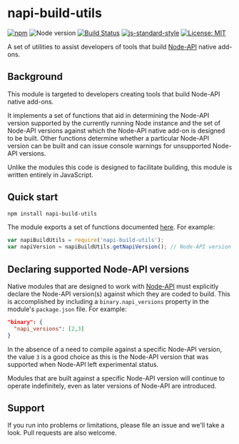 # napi-build-utils

[![npm](https://img.shields.io/npm/v/napi-build-utils.svg)](https://www.npmjs.com/package/napi-build-utils)
![Node version](https://img.shields.io/node/v/prebuild.svg)
[![Build Status](https://github.com/inspiredware/napi-build-utils/actions/workflows/run-npm-tests.yml/badge.svg?branch=jschlight/issue6)](https://travis-ci.org/inspiredware/napi-build-utils)
[![js-standard-style](https://img.shields.io/badge/code%20style-standard-brightgreen.svg)](http://standardjs.com/)
[![License: MIT](https://img.shields.io/badge/License-MIT-yellow.svg)](https://opensource.org/licenses/MIT)

A set of utilities to assist developers of tools that build [Node-API](https://nodejs.org/api/n-api.html#n_api_n_api) native add-ons.

## Background

This module is targeted to developers creating tools that build Node-API native add-ons.

It implements a set of functions that aid in determining the Node-API version supported by the currently running Node instance and the set of Node-API versions against which the Node-API native add-on is designed to be built. Other functions determine whether a particular Node-API version can be built and can issue console warnings for unsupported Node-API versions.

Unlike the modules this code is designed to facilitate building, this module is written entirely in JavaScript.

## Quick start

```bash
npm install napi-build-utils
```

The module exports a set of functions documented [here](./index.md). For example:

```javascript
var napiBuildUtils = require('napi-build-utils');
var napiVersion = napiBuildUtils.getNapiVersion(); // Node-API version supported by Node, or undefined.
```

## Declaring supported Node-API versions

Native modules that are designed to work with [Node-API](https://nodejs.org/api/n-api.html#n_api_n_api) must explicitly declare the Node-API version(s) against which they are coded to build. This is accomplished by including a `binary.napi_versions` property in the module's `package.json` file. For example:

```json
"binary": {
  "napi_versions": [2,3]
}
```

In the absence of a need to compile against a specific Node-API version, the value `3` is a good choice as this is the Node-API version that was supported when Node-API left experimental status.

Modules that are built against a specific Node-API version will continue to operate indefinitely, even as later versions of Node-API are introduced.

## Support

If you run into problems or limitations, please file an issue and we'll take a look. Pull requests are also welcome.  
